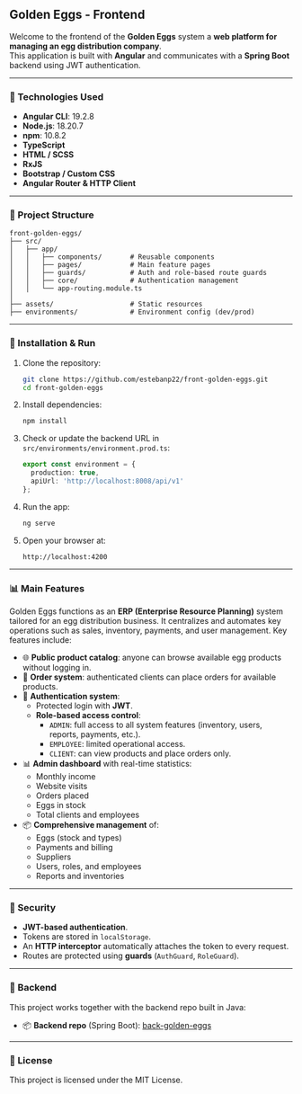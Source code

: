 ## Golden Eggs - Frontend

Welcome to the frontend of the **Golden Eggs** system a **web platform for managing an egg distribution company**.  
This application is built with **Angular** and communicates with a **Spring Boot** backend using JWT authentication.

---

### 🚀 Technologies Used

- **Angular CLI**: 19.2.8  
- **Node.js**: 18.20.7  
- **npm**: 10.8.2  
- **TypeScript**  
- **HTML / SCSS**  
- **RxJS**  
- **Bootstrap / Custom CSS**  
- **Angular Router & HTTP Client**

---

### 📁 Project Structure

```
front-golden-eggs/
├── src/
│   ├── app/
│   │   ├── components/       # Reusable components
│   │   ├── pages/            # Main feature pages
│   │   ├── guards/           # Auth and role-based route guards
│   │   ├── core/             # Authentication management
│   │   └── app-routing.module.ts
│
├── assets/                   # Static resources
├── environments/             # Environment config (dev/prod)
```

---

### 🔧 Installation & Run

1. Clone the repository:
   ```bash
   git clone https://github.com/estebanp22/front-golden-eggs.git
   cd front-golden-eggs
   ```

2. Install dependencies:
   ```bash
   npm install
   ```

3. Check or update the backend URL in `src/environments/environment.prod.ts`:
   ```ts
   export const environment = {
     production: true,
     apiUrl: 'http://localhost:8008/api/v1'
   };
   ```

4. Run the app:
   ```bash
   ng serve
   ```

5. Open your browser at:
   ```
   http://localhost:4200
   ```

---

### 📊 Main Features

Golden Eggs functions as an **ERP (Enterprise Resource Planning)** system tailored for an egg distribution business. It centralizes and automates key operations such as sales, inventory, payments, and user management. Key features include:

- 🌐 **Public product catalog**: anyone can browse available egg products without logging in.
- 🛒 **Order system**: authenticated clients can place orders for available products.
- 🔐 **Authentication system**:
  - Protected login with **JWT**.
  - **Role-based access control**:
    - `ADMIN`: full access to all system features (inventory, users, reports, payments, etc.).
    - `EMPLOYEE`: limited operational access.
    - `CLIENT`: can view products and place orders only.
- 📊 **Admin dashboard** with real-time statistics:
  - Monthly income
  - Website visits
  - Orders placed
  - Eggs in stock
  - Total clients and employees
- 📦 **Comprehensive management** of:
  - Eggs (stock and types)
  - Payments and billing
  - Suppliers
  - Users, roles, and employees
  - Reports and inventories

---

### 🔐 Security

- **JWT-based authentication**.
- Tokens are stored in `localStorage`.
- An **HTTP interceptor** automatically attaches the token to every request.
- Routes are protected using **guards** (`AuthGuard`, `RoleGuard`).

---

### 🔗 Backend

This project works together with the backend repo built in Java:

- 📦 **Backend repo** (Spring Boot): [back-golden-eggs](https://github.com/estebanp22/back-golden-eggs)  

---

### 📃 License

This project is licensed under the MIT License.
